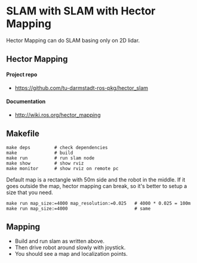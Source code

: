 # SLAM with SLAM with Hector Mapping

Hector Mapping can do SLAM basing only on 2D lidar.

## Hector Mapping
#### Project repo
* https://github.com/tu-darmstadt-ros-pkg/hector_slam

#### Documentation
* http://wiki.ros.org/hector_mapping

## Makefile
```
make deps         # check dependencies
make              # build
make run          # run slam node
make show         # show rviz
make monitor      # show rviz on remote pc
```

Default map is a rectangle with 50m side and the robot in the middle. If it goes outside the map, hector mapping can break, so it's better to setup a size that you need.
```
make run map_size:=4000 map_resolution:=0.025   # 4000 * 0.025 = 100m
make run map_size:=4000                         # same
```

## Mapping
* Build and run slam as written above.
* Then drive robot around slowly with joystick.
* You should see a map and localization points.
